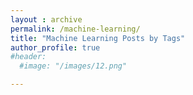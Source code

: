 ```yaml
---
layout : archive
permalink: /machine-learning/
title: "Machine Learning Posts by Tags"
author_profile: true
#header:
  #image: "/images/12.png"

---
```

